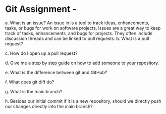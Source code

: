 # Git Assignment - <OlenaBolokhonova>
a. What is an issue?
An issue in is a tool to track ideas, enhancements, tasks, or bugs for work on software projects. Issues are a great way to keep track of tasks, enhancements, and bugs for  projects. They often include discussion threads and can be linked to pull requests.
b. What is a pull request?

c. How do I open up a pull request?

d. Give me a step by step guide on how to add someone to your repository.

e. What is the difference between git and GitHub?

f. What does git diff do?

g. What is the main branch?

h. Besides our initial commit if it is a new repository, should we directly push our changes directly into the main branch?
